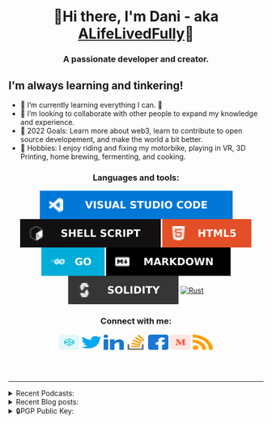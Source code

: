 <h1 align="center">👋Hi there, I'm Dani - aka <a href="https://links.alifelivedfully.com">ALifeLivedFully</a>👋</h1>
<h3 align="center">A passionate developer and creator.</h3>

## I'm always learning and tinkering!

- 🌱 I’m currently learning everything I can. 🥰
- 👯 I’m looking to collaborate with other people to expand my knowledge and experience.
- 🥅 2022 Goals: Learn more about web3, learn to contribute to open source developement, and make the world a bit better.
- 🛶 Hobbies: I enjoy riding and fixing my motorbike, playing in VR, 3D Printing, home brewing, fermenting, and cooking.

<h3 align="center">Languages and tools:</h3>
<p align="center">
<a href="https://code.visualstudio.com/" target="blank"><img align="center" src="Images/VisualStudioCode.svg" alt="Visual Studio Code"/></a>
<a href="https://www.shellscript.sh/" target="blank"><img align="center" src="Images/shell_script.svg" alt="Shell script"/></a>
<a href="https://www.w3schools.com/html/" target="blank"><img align="center" src="Images/html5.svg" alt="HTML5"/></a>
<a href="https://go.dev/" target="blank"><img align="center" src="Images/golang.svg" alt="GoLang"/></a>
<a href="https://www.markdownguide.org/" target="blank"><img align="center" src="Images/markdown.svg" alt="Markdown"/></a>
<a href="https://soliditylang.org/" target="blank"><img align="center" src="Images/Solidity.svg" alt="Solidity"/></a>
<a href="https://www.rust-lang.org/" target="blank"><img align="center" src="" alt="Rust"/></a>
</p>


<h3 align="center">Connect with me:</h3>
<p align="center">
<a href="https://codepen.io/alifelivedfully" target="blank"><img align="center" src="Images/codepen.svg" alt="alifelivedfully" height="30" width="40" /></a>
<a href="https://twitter.com/alifelivedfully" target="blank"><img align="center" src="Images/twitter.svg" alt="alifelivedfully" height="30" width="40" /></a>
<a href="https://linkedin.com/in/alifelivedfully" target="blank"><img align="center" src="Images/linked-in-alt.svg" alt="alifelivedfully" height="30" width="40" /></a>
<a href="https://stackoverflow.com/users/20210288" target="blank"><img align="center" src="Images/stack-overflow.svg" alt="20210288" height="30" width="40" /></a>
<a href="https://fb.com/alifelivedfully" target="blank"><img align="center" src="Images/facebook.svg" alt="alifelivedfully" height="30" width="40" /></a>
<a href="https://medium.com/@alifelivedfully" target="blank"><img align="center" src="Images/medium.svg" alt="@alifelivedfully" height="30" width="40" /></a>
<a href="https://medium.com/feed/@alifelivedfully" target="blank"><img align="center" src="Images/rss.svg" alt="https://medium.com/feed/@alifelivedfully" height="30" width="40" /></a>
</p>


<br />
<br />

---

<details>
  <summary>Recent Podcasts:</summary>  
<!-- PODCAST-POST-LIST:START --><a href='https://anchor.fm/alifelivedfully/episodes/Coming-soon-e1je4qa'>Coming soon...</a></br><a href='https://anchor.fm/alifelivedfully/episodes/ep-e1je51b'>ALifeLivedFully &lpar;Trailer&rpar;</a></br><!-- PODCAST-POST-LIST:END -->
<a href='https://anchor.fm/alifelivedfully/'>See More Here...</a>
</details>

<details>
  <summary>Recent Blog posts:</summary>
<!-- BLOG-POST-LIST:START --><a href='https://alifelivedfully.medium.com/example-blog-post-2-d5e60922fc04?source=rss-e0a0047dc855------2'>Example blog post #2</a></br><a href='https://alifelivedfully.medium.com/example-blog-post-1-4c6c25323a94?source=rss-e0a0047dc855------2'>Example Blog Post #1</a></br><!-- BLOG-POST-LIST:END -->
<a href='https://alifelivedfully.medium.com/'>See More Here...</a>
</details>

<details>
  <summary>🔒PGP Public Key:</summary>
  <p>To ensure private communication check <a href='https://keybase.io/alifelivedfully'>my Keybase.io</a> for up to date encryption keys.</p>

```
-----BEGIN PGP PUBLIC KEY BLOCK-----
Comment: https://keybase.io/download
Version: Keybase Go 6.0.1 (windows)

xsFNBGNHnmwBEADIGA+FxZuaRUPu1w+DmBCyfE032PJGeQmV4YshUv2I7jS6aP1+
WJVtn9f2A3+8igmlpxFtzDhIoxuGAHJXdLJROFoD7Zo/1J1Y7jsDqfC2tK574POu
4HJ8imMS+GVg8PbvkfsU16w3btauu4xoKP6n1+xdKhK1FnisHgPkh0Y1pMuHwiFe
R119zcGCm554z/q8VhudiEnHBOwbW391PbEzDFjYnX8GFvAkZ+6eQkfqBcpDoA70
rrBSGFv/jXzU2e6XqzeW4Rzf6xU1Jlg+nOUn47OKGFdWA9qpUIYoCfVrRPTtCyC4
M7mylXuaOCekEmXEFp9DNC5FJSHrGiQ2811LnQKLD8ZHe/nsdDQe7JWzA2R3j7Ui
/B4dPsTZvZL/AtoNk4pIRPeJHEik3/x4Nx77+v4H5U0VM6bGy/hiWUeGk/+/rglA
WIiXBWfmjSpwmPMNsj1LL1a2TAXUGkNjTXMAybTSkDWfcJ8wvj7w86GlydetzUx5
ENBVgSJxE2qYVKB7wlyMHXXOC8GgPmBpTy8C6AQ8Whnf08ZKiGY/UWs4dOdr2VBr
V46AoVtJJ4K9LSxOG9umVrkEmnJgBSXeTTJALvRUXfi1Si1bjpU3mjNUSi81Xhpg
qU/ix0QQDuNW8eZlFGULWEAmSCVmLC++KLUNZB5htzlj38Ad88p7uN8GHwARAQAB
zTJEYW5pIE1vcnJpc29uIDxBTGlmZUxpdmVkRnVsbHkucGVyc29uYWxAZ21haWwu
Y29tPsLBdQQTAQgAKQUCY0eebAkQL+Cz7eUQbeUCGwMFCR4TOAAECwcJAwUVCAoC
AwQWAAECAADSpxAAl3OaUlatLa1KZ7EB3TbIC0lgYDL2Z+A0hlnYen4CSpJklTLx
Gk0J1IjwPrJc4lM8qS8w3WyN29Pv+GBByOO6Q7SsMCfG+Mf1Q2Lvsruj3DPDZQb+
1/NN3CSzJHdkZKg41cAIVZzRy6DFmfBBEPnunUBoJ5awwfHi3Vp+4SDxP3+rP5X0
d712tTvsuG87zOFiG2Pa2wT7MyldRMd5yNQOENkj5k9RMjYIzhEP05SG2uf+Ll9/
Fbb03sDVrnrBU7Ti1u6vTGRd/ZN26Q4VoXtuQQWxydowhi4f1oBRfkHMVIm5iQIq
z4StWowVnVsWuS1O8TNRDKxEew0Ef7pyMwBuC49gYD9Bky5vDLXRwhyZCTmBVCFr
1iu8BXG2T2mS340PT4zlaX1rbr9iwwtRvUNiKQfzbVSGpdeUrGUDxATg+SgvLgyx
9VppHZUPGUBlAXCM0M4Fhd62R2kSEnIPKmR+OsLtbJmidQLySMHWWvoCZIK8ltuB
L2Ly3to6INyPr2d9ApPglLo8+E8FGBHDRyFqslyuYswuZ2agsdmSpYClxnAJaenJ
Ock84WoSTb4keSg5bXSjc8d76AQPjIBJnq+LRizhSB5WfY+v3JCjZ4+i8A40BDiH
88+lcTGbBv5yKtvmhpWVfWAW0q3UpjQcG97ZDwGbg42Uj7te5VHrM5+HWEnNMkRh
bmkgTW9ycmlzb24gPEFMaWZlTGl2ZWRGdWxseS5CdXNpbmVzc0BnbWFpbC5jb20+
wsF1BBMBCAApBQJjR55sCRAv4LPt5RBt5QIbAwUJHhM4AAQLBwkDBRUICgIDBBYA
AQIAAProEACD50yklrVV2iPfKRyyb4RMdqK6nGm9HAApXPxcMRzDvBZ7XFlQ/0VM
PTaiM84MYZC6hym6qI5N6zL3ZbGGl6w6VEYsl+eX2RvNaG/E4WSmzDOzItcn2/ne
ftZe5y3be6IERIN97dGk4OeXc08v4du3eNd8mA6PvgYA7fLSSlH+hR8r8C3sPaFp
ozjqYdqiFL/lZf9JKD7EWP0h2VmE2K7h/75fkWFcKKWAF9bRlW8Kvnm8uG56snC7
gRM7VlILwtfHLIQew/hTBac/widPxSmmY2XdznNjyZwXzpvgUt/9Zn+UMRS969oo
xdG67THZ2it9Fmxm3akVeg5bT7DLvkmHK45+2BWFu0G7XZx0J/3HNx5MRQX5j+7+
66SlVL6V9KTmK3n65iagouLJNpDjN1aIyq/nbs0bAwxaOt2nUpIL8Drr/5c4iiVY
rwcwTF9lXSSfNSiXOS+iGwyra63cLS2dLjalYyHkiuL5CR3xil9wFnFC540kbok6
5v2dc3DElpGBeTyCEHYHg//SrB1RSkP0t29MExUFx+87aSRw+IAaZ2hvXKbtrfeG
msqKtCWEXaqKvXUTNE6cWd2S9Ndsz/SyLcsgUoZFnaFt8X4z47g/3P2r9rijq8Xh
fEzNUWfFhLYfpx7iuAf2lMYoKd3Fmws5DmSUvA5FCn8VYjSCmpeBgc0uRGFuaSBN
b3JyaXNvbiA8QUxpZmVMaXZlZEZ1bGx5QHByb3Rvbm1haWwuY29tPsLBeAQTAQgA
LAUCY0eebAkQL+Cz7eUQbeUCGwMFCR4TOAACGQEECwcJAwUVCAoCAwQWAAECAAAU
GRAALEd/Y6OytbsMfzBFj81er6fgv/nRaj1gjKz8M23eRTXE1NmquCy4DTnGvkIC
TWB6MlNptFwJikJ8AlGzy5z/9PbuYtBndbWlDlQNJoce74UMxzrxT7FE1w7gdP2y
m3bAoZtatUsSR3KlPXritXPjl2eYhE5bY9rzFLvIHZj04TkqCL0ISJ6Xt+sfZl9d
A0S7aKRJHvJ0iStxXJdepVBIKCuzaU4I4j1SM0WkSpVXbP2mZk6uIRJW2q1dEomI
TRQ/hQOD38KqxgsX07Ex4NykgWfqKHrhnlSdIYivg9nDEVj5RNHaJ92QtTbOYQLc
ss2ZqUngYEsrSeoO9kBQ3uePUeDk2MuQqIzA8F5vH7LWW2lWmHDbezFGUbaWFee6
502LCFOkjf0XjMWlocNeEL2CMb7Eiwhl8tvLoCKiivKkdUbNy4CG2ozrns3hs9vX
VCME3fAJ813NucVZecwVA0KsN4lifH2CM9ukqClzUF/Vb5UrG3uGtZ7AZbPVA2MZ
MJCu2rdWlbOA036L8HpkOtnibxVrK1EpkRgKpF/9SxtQCilGPx68o4wrP0P2Fnk4
h9MQ6H1eh67mByqviRM4klEBim99Va1M0hs7HIOw8eF8gSajHMPw1Zwek+66u2Ci
IOxK61yrJmxLzzEQcxM8pJGfEvvS4CFrACKVt7FGeG/R7JjOwU0EY0eebAEQALS/
PT92Fna4iNLcw5W2UyQwsAo42o+K44CRmF6HhQI15nzta/0xRtkYR2ePE9mOhGym
D14SopaIhdar/FVT0Fp3sNw/Pwuyq9Dhk3MQOueKFp33Ral68tEeIoX5/vIsShDm
1g2XccFLnzyEj1BNr1mp/36LBrwhV7J88SZZ8xwfD9Lm7gVjhSjCHovGDThyIQaE
rCkrRtHZec4iJe8qavDFqbiEen3D7zNiBDM/kt5Tc48x0QBQuPEme49MaPbB7FJg
3p1dUswr38dYtIJe4xnf80yjlrrTsqJ3wCVwEros5KsDuBbbO/ct0ZyUSVz1wqgi
6lU82GO9FLIem4FatuLVz5X6KWA2kXCTPmTcWwIyupaw0X05bdcDK7cWRqu5keVi
jnJUT303Ds3AXMVVSMcMiky0zqrL6nIjy2tocKq2pE8e87RQ7P7padlUrSaFZows
638lqaNl+KEf51Rf/kezOD2KDF2RNdSMh4cG78F8Ne5AqrZdUnB/my7niF07Ujnb
XSkKXvda5DDnCIHRWNx+78nncX8ztsvkEBMcjZi3joKgV+yAN0nPjOqerxG0t1dX
Dscn8enxWBs648IL+TzEVFofFbMWr/bjTab9EEWPnSpWVl596iP/KsY9wo9wD2xd
eCZA4wlIVHMQOyctOOO4MML2NAx/j4eFJVv9iYbVABEBAAHCwXUEGAEIACkFAmNH
nmwJEC/gs+3lEG3lAhsMBQkeEzgABAsHCQMFFQgKAgMEFgABAgAAaqMQABkDTVh2
OLt9NMygQSvU12ypapyKwRWxmHtwjpGjQ6UklQfXp2itLlSxXm/T95EjgpFYVJ18
EndGyBRjjek9TnU3vx2bSI//8Ae6NmazMVskctBXbf+SISL/IOyh/KJtqFACVrS8
1rwFpOkslFcJV/H51N47S7tVfq+rtNoWP76g2L7nbRi2OmRNiXvQ+TU+JDkP42cG
v5cjZFd/UXcpgRn0T7lO3gzKGObJvWg+nL4D9u0L0iiay1j6eQMfYV+Drel+CFbk
J1hkvRXmo1Kfp1XwyZe15q6+ddAItDCvANqd6EfI0b0Dy7eJfKKQxS1VRTIFLc/m
GUTInvKrwJXsijra2nucVoFyTOX5QRdYORx+D/0Zoid2KL2Z/BhWi0Et6i1fEi5d
319V7bHemMyqARWoDvB8yJ/zIUfNybS/+njtuupI7HhY15Hm3iOGWn0VXmuPG1Dx
V8v69BCDOnUHuRMd6ADsK9c/b062AqtdStOHdf4ex0jGcBUUKbYqMq0sN6uGCnGP
dOT9wffzvRlK981pFPxXZHzOQ/AiJ7IqnKLzLdkivIUpGTVnf0A+PItA0zzenGB/
GEvNfne+DNv8EA3jGC8l/aYUjt+IrCxpLLsg3jQfo+e6dqIHeVChbw+CIkMENvOH
JlwMfE2jCcTOydbem8yz7t7hTAF1ETw3NNqL
=3LKz
-----END PGP PUBLIC KEY BLOCK-----
```

</details>


[website]: https://ALifeLivedFully.com
[links]: https://Links.ALifeLivedFully.com
[twitter]: https://twitter.com/ALifeLivedFully
[youtube]: https://youtube.com/ALifeLivedFully
[instagram]: https://instagram.com/ALifeLivedFully
[linkedin]: https://linkedin.com/in/ALifeLivedFully
